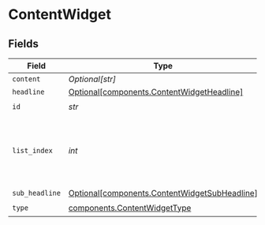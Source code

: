 # ContentWidget


## Fields

| Field                                                                                            | Type                                                                                             | Required                                                                                         | Description                                                                                      |
| ------------------------------------------------------------------------------------------------ | ------------------------------------------------------------------------------------------------ | ------------------------------------------------------------------------------------------------ | ------------------------------------------------------------------------------------------------ |
| `content`                                                                                        | *Optional[str]*                                                                                  | :heavy_minus_sign:                                                                               | N/A                                                                                              |
| `headline`                                                                                       | [Optional[components.ContentWidgetHeadline]](../../models/shared/contentwidgetheadline.md)       | :heavy_minus_sign:                                                                               | N/A                                                                                              |
| `id`                                                                                             | *str*                                                                                            | :heavy_check_mark:                                                                               | N/A                                                                                              |
| `list_index`                                                                                     | *int*                                                                                            | :heavy_check_mark:                                                                               | Index of the widget in the list, used for ordering (left or right)                               |
| `sub_headline`                                                                                   | [Optional[components.ContentWidgetSubHeadline]](../../models/shared/contentwidgetsubheadline.md) | :heavy_minus_sign:                                                                               | N/A                                                                                              |
| `type`                                                                                           | [components.ContentWidgetType](../../models/shared/contentwidgettype.md)                         | :heavy_check_mark:                                                                               | N/A                                                                                              |